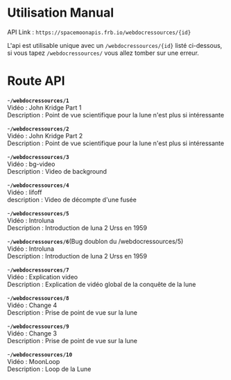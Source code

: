 # Utilisation Manual
API Link : `https://spacemoonapis.frb.io/webdocressources/{id}`

L'api est utilisable unique avec un `/webdocressources/{id}` listé ci-dessous, si vous tapez `/webdocressources/` vous allez tomber sur une erreur.

# Route API

-**`/webdocressources/1`**<br/>
 Vidéo : John Kridge Part 1<br/>
 Description : Point de vue scientifique pour la lune n'est plus si intéressante<br/>
 
 -**`/webdocressources/2`**<br/>
  Vidéo : John Kridge Part 2<br/>
 Description : Point de vue scientifique pour la lune n'est plus si intéressante<br/>
 
-**`/webdocressources/3`**<br/>
 Vidéo : bg-video<br/>
 Description : Video de background<br/>
 
-**`/webdocressources/4`**<br/>
Vidéo : lifoff<br/>
description : Video de décompte d'une fusée<br/>

-**`/webdocressources/5`**<br/>
Vidéo : Introluna<br/>
Description : Introduction de luna 2 Urss en 1959<br/>

-**`/webdocressources/6`**(Bug doublon du /webdocressources/5)<br/>
Vidéo : Introluna<br/>
Description : Introduction de luna 2 Urss en 1959<br/>

-**`/webdocressources/7`**<br/>
Vidéo : Explication video<br/>
Description : Explication de vidéo global de la conquête de la lune<br/>

-**`/webdocressources/8`**<br/>
Vidéo : Change 4 <br/>
Description : Prise de point de vue sur la lune<br/>

-**`/webdocressources/9`**<br/>
Vidéo : Change 3<br/>
Description : Prise de point de vue sur la lune<br/>

-**`/webdocressources/10`**<br/>
Vidéo : MoonLoop<br/>
Description : Loop de la Lune<br/>
